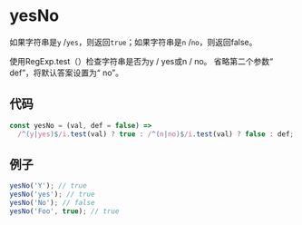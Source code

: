 # yesNo

如果字符串是`y` /`yes`，则返回`true`；如果字符串是`n` /`no`，则返回false。

使用RegExp.test（）检查字符串是否为y / yes或n / no。
省略第二个参数“ def”，将默认答案设置为“ no”。

## 代码

```js
const yesNo = (val, def = false) =>
  /^(y|yes)$/i.test(val) ? true : /^(n|no)$/i.test(val) ? false : def;
```

## 例子

```js
yesNo('Y'); // true
yesNo('yes'); // true
yesNo('No'); // false
yesNo('Foo', true); // true
```
